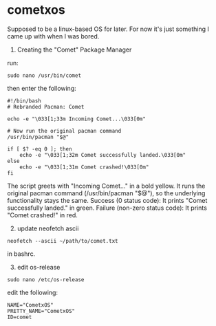 # cometxos
Supposed to be a linux-based OS for later. For now it's just something I came up with when I was bored.

1. Creating the "Comet" Package Manager

run:
```
sudo nano /usr/bin/comet
```
then enter the following:
```
#!/bin/bash
# Rebranded Pacman: Comet

echo -e "\033[1;33m Incoming Comet...\033[0m"

# Now run the original pacman command
/usr/bin/pacman "$@"

if [ $? -eq 0 ]; then
    echo -e "\033[1;32m Comet successfully landed.\033[0m"
else
    echo -e "\033[1;31m Comet crashed!\033[0m"
fi
```

The script greets with "Incoming Comet..." in a bold yellow.
It runs the original pacman command (/usr/bin/pacman "$@"), so the underlying functionality stays the same.
Success (0 status code): It prints "Comet successfully landed." in green.
Failure (non-zero status code): It prints "Comet crashed!" in red.

2. update neofetch ascii

```
neofetch --ascii ~/path/to/comet.txt
```
in bashrc.

3. edit os-release

```
sudo nano /etc/os-release
```

edit the following:

```
NAME="CometxOS"
PRETTY_NAME="CometxOS"
ID=comet
```
